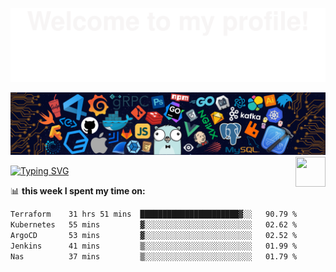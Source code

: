 ![](assets/Bottom_up.svg)
<!--   my-header-img -->
![](./src/header_.png)
<a href="https://www.python.org/"><img src="https://upload.wikimedia.org/wikipedia/commons/c/c3/Python-logo-notext.svg" align="right" height="48" width="48" ></a>
<!--   my-ticker -->    
[![Typing SVG](https://readme-typing-svg.herokuapp.com?color=%2336BCF7&center=true&vCenter=true&width=600&lines=Hi+there+👋,+I+am+Dailin;+Welcome+to+My+Profile!;Over+12+years+of+ops+experience;Always+learning+new+things+;Cloud+native+learning)](https://git.io/typing-svg)

📊 **this week I spent my time on:**
<!--START_SECTION:waka-->

```txt
Terraform    31 hrs 51 mins  ██████████████████████▓░░   90.79 %
Kubernetes   55 mins         ▓░░░░░░░░░░░░░░░░░░░░░░░░   02.62 %
ArgoCD       53 mins         ▓░░░░░░░░░░░░░░░░░░░░░░░░   02.52 %
Jenkins      41 mins         ▒░░░░░░░░░░░░░░░░░░░░░░░░   01.99 %
Nas          37 mins         ▒░░░░░░░░░░░░░░░░░░░░░░░░   01.79 %
```

<!--END_SECTION:waka-->
